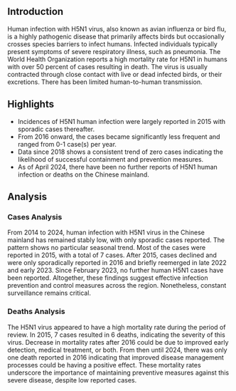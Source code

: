 ## Introduction

Human infection with H5N1 virus, also known as avian influenza or bird flu, is a highly pathogenic disease that primarily affects birds but occasionally crosses species barriers to infect humans. Infected individuals typically present symptoms of severe respiratory illness, such as pneumonia. The World Health Organization reports a high mortality rate for H5N1 in humans with over 50 percent of cases resulting in death. The virus is usually contracted through close contact with live or dead infected birds, or their excretions. There has been limited human-to-human transmission.


## Highlights

- Incidences of H5N1 human infection were largely reported in 2015 with sporadic cases thereafter.<br/>
- From 2016 onward, the cases became significantly less frequent and ranged from 0-1 case(s) per year.<br/>
- Data since 2018 shows a consistent trend of zero cases indicating the likelihood of successful containment and prevention measures.<br/>
- As of April 2024, there have been no further reports of H5N1 human infection or deaths on the Chinese mainland.<br/>

## Analysis

### Cases Analysis
From 2014 to 2024, human infection with H5N1 virus in the Chinese mainland has remained stably low, with only sporadic cases reported. The pattern shows no particular seasonal trend. Most of the cases were reported in 2015, with a total of 7 cases. After 2015, cases declined and were only sporadically reported in 2016 and briefly reemerged in late 2022 and early 2023. Since February 2023, no further human H5N1 cases have been reported. Altogether, these findings suggest effective infection prevention and control measures across the region. Nonetheless, constant surveillance remains critical.

### Deaths Analysis 
The H5N1 virus appeared to have a high mortality rate during the period of review. In 2015, 7 cases resulted in 6 deaths, indicating the severity of this virus. Decrease in mortality rates after 2016 could be due to improved early detection, medical treatment, or both. From then until 2024, there was only one death reported in 2016 indicating that improved disease management processes could be having a positive effect. These mortality rates underscore the importance of maintaining preventive measures against this severe disease, despite low reported cases.
